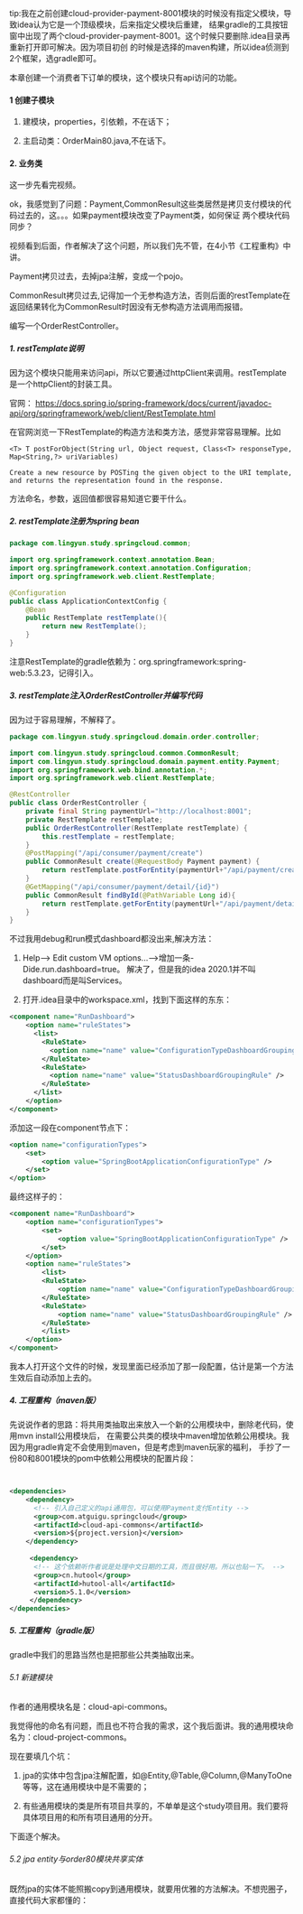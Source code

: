 
tip:我在之前创建cloud-provider-payment-8001模块的时候没有指定父模块，导致idea认为它是一个顶级模块，后来指定父模块后重建，
结果gradle的工具按钮窗中出现了两个cloud-provider-payment-8001。这个时候只要删除.idea目录再重新打开即可解决。因为项目初创
的时候是选择的maven构建，所以idea侦测到2个框架，选gradle即可。

本章创建一个消费者下订单的模块，这个模块只有api访问的功能。

#### 1 创建子模块

1. 建模块，properties，引依赖，不在话下；

2. 主启动类：OrderMain80.java,不在话下。

#### 2. 业务类

这一步先看完视频。

ok，我感觉到了问题：Payment,CommonResult这些类居然是拷贝支付模块的代码过去的，这。。。如果payment模块改变了Payment类，如何保证
两个模块代码同步？

视频看到后面，作者解决了这个问题，所以我们先不管，在4小节《工程重构》中讲。

Payment拷贝过去，去掉jpa注解，变成一个pojo。

CommonResult拷贝过去,记得加一个无参构造方法，否则后面的restTemplate在返回结果转化为CommonResult时因没有无参构造方法调用而报错。

编写一个OrderRestController。

##### 1. restTemplate说明

因为这个模块只能用来访问api，所以它要通过httpClient来调用。restTemplate是一个httpClient的封装工具。

官网： https://docs.spring.io/spring-framework/docs/current/javadoc-api/org/springframework/web/client/RestTemplate.html

在官网浏览一下RestTemplate的构造方法和类方法，感觉非常容易理解。比如
```text
<T> T postForObject(String url, Object request, Class<T> responseType, Map<String,?> uriVariables)

Create a new resource by POSTing the given object to the URI template, and returns the representation found in the response.
```
方法命名，参数，返回值都很容易知道它要干什么。

##### 2. restTemplate注册为spring bean
```java
package com.lingyun.study.springcloud.common;

import org.springframework.context.annotation.Bean;
import org.springframework.context.annotation.Configuration;
import org.springframework.web.client.RestTemplate;

@Configuration
public class ApplicationContextConfig {
    @Bean
    public RestTemplate restTemplate(){
        return new RestTemplate();
    }
}

```

注意RestTemplate的gradle依赖为：org.springframework:spring-web:5.3.23，记得引入。

##### 3. restTemplate注入OrderRestController并编写代码

因为过于容易理解，不解释了。

```java
package com.lingyun.study.springcloud.domain.order.controller;

import com.lingyun.study.springcloud.common.CommonResult;
import com.lingyun.study.springcloud.domain.payment.entity.Payment;
import org.springframework.web.bind.annotation.*;
import org.springframework.web.client.RestTemplate;

@RestController
public class OrderRestController {
    private final String paymentUrl="http://localhost:8001";
    private RestTemplate restTemplate;
    public OrderRestController(RestTemplate restTemplate) {
        this.restTemplate = restTemplate;
    }
    @PostMapping("/api/consumer/payment/create")
    public CommonResult create(@RequestBody Payment payment) {
        return restTemplate.postForEntity(paymentUrl+"/api/payment/create",payment,CommonResult.class).getBody();
    }
    @GetMapping("/api/consumer/payment/detail/{id}")
    public CommonResult findById(@PathVariable Long id){
        return restTemplate.getForEntity(paymentUrl+"/api/payment/detail/"+id,CommonResult.class).getBody();
    }
}
```

不过我用debug和run模式dashboard都没出来,解决方法：

1. Help--> Edit custom VM options...-->增加一条-Dide.run.dashboard=true。
解决了，但是我的idea 2020.1并不叫dashboard而是叫Services。

2. 打开.idea目录中的workspace.xml，找到下面这样的东东：
```xml
<component name="RunDashboard">
    <option name="ruleStates">
      <list>
        <RuleState>
          <option name="name" value="ConfigurationTypeDashboardGroupingRule" />
        </RuleState>
        <RuleState>
          <option name="name" value="StatusDashboardGroupingRule" />
        </RuleState>
      </list>
    </option>
</component>
```

添加这一段在component节点下：
```xml
<option name="configurationTypes">
    <set>
        <option value="SpringBootApplicationConfigurationType" />
    </set>
</option>
```
最终这样子的：
```xml
<component name="RunDashboard">
    <option name="configurationTypes">
        <set>
            <option value="SpringBootApplicationConfigurationType" />
        </set>
    </option>
    <option name="ruleStates">
        <list>
        <RuleState>
            <option name="name" value="ConfigurationTypeDashboardGroupingRule" />
        </RuleState>
        <RuleState>
            <option name="name" value="StatusDashboardGroupingRule" />
        </RuleState>
        </list>
    </option>
</component>
```
我本人打开这个文件的时候，发现里面已经添加了那一段配置，估计是第一个方法生效后自动添加上去的。

##### 4. 工程重构（maven版）

先说说作者的思路：将共用类抽取出来放入一个新的公用模块中，删除老代码，使用mvn install公用模块后，
在需要公共类的模块中maven增加依赖公用模块。我因为用gradle肯定不会使用到maven，但是考虑到maven玩家的福利，
手抄了一份80和8001模块的pom中依赖公用模块的配置片段：

```xml


<dependencies>
    <dependency>
      <!-- 引入自己定义的api通用包，可以使用Payment支付Entity -->
      <group>com.atguigu.springcloud</group>
      <artifactId>cloud-api-commons</artifactId>
      <version>${project.version}</version>
    </dependency>
  
     <dependency>
      <!-- 这个依赖听作者说是处理中文日期的工具，而且很好用。所以也贴一下。 -->
      <group>cn.hutool</group>
      <artifactId>hutool-all</artifactId>
      <version>5.1.0</version>
     </dependency> 
</dependencies>

```

##### 5. 工程重构（gradle版）

gradle中我们的思路当然也是把那些公共类抽取出来。

###### 5.1 新建模块

作者的通用模块名是：cloud-api-commons。

我觉得他的命名有问题，而且也不符合我的需求，这个我后面讲。我的通用模块命名为：cloud-project-commons。


现在要填几个坑：

1. jpa的实体中包含jpa注解配置，如@Entity,@Table,@Column,@ManyToOne等等，这在通用模块中是不需要的；

2. 有些通用模块的类是所有项目共享的，不单单是这个study项目用。我们要将具体项目用的和所有项目通用的分开。

下面逐个解决。

###### 5.2 jpa entity与order80模块共享实体

既然jpa的实体不能照搬copy到通用模块，就要用优雅的方法解决。不想兜圈子，直接代码大家都懂的：

